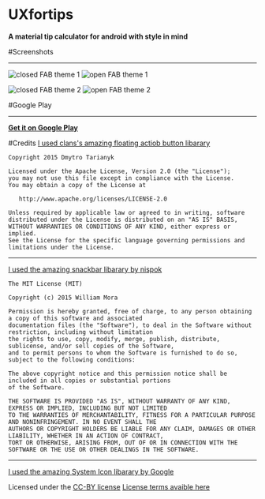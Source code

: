 # UXfortips

**A material tip calculator for android with style in mind**

#Screenshots
*****
![closed FAB theme 1](https://github.com/s0urc3d3v3l0pm3nt/UXfortips/blob/master/app/src/main/res/drawable/AppScreenshots/Screenshot_20151014-144218.png)   ![open FAB theme 1](https://github.com/s0urc3d3v3l0pm3nt/UXfortips/blob/master/app/src/main/res/drawable/AppScreenshots/Screenshot_20151014-144146.png)

![closed FAB theme 2](https://github.com/s0urc3d3v3l0pm3nt/UXfortips/blob/master/app/src/main/res/drawable/AppScreenshots/Screenshot_20151014-144244.png)    ![open FAB theme 2](https://github.com/s0urc3d3v3l0pm3nt/UXfortips/blob/master/app/src/main/res/drawable/AppScreenshots/Screenshot_20151014-144237.png)

#Google Play
*****
[**Get it on Google Play**](https://play.google.com/store/apps/details?id=net.techredesign.uxfortipsNEW&hl=en)

#Credits
[I used clans's amazing floating actiob button libarary](https://github.com/Clans/FloatingActionButton)

```
Copyright 2015 Dmytro Tarianyk

Licensed under the Apache License, Version 2.0 (the "License");
you may not use this file except in compliance with the License.
You may obtain a copy of the License at

   http://www.apache.org/licenses/LICENSE-2.0

Unless required by applicable law or agreed to in writing, software
distributed under the License is distributed on an "AS IS" BASIS,
WITHOUT WARRANTIES OR CONDITIONS OF ANY KIND, either express or implied.
See the License for the specific language governing permissions and
limitations under the License.
```
*****

[I used the amazing snackbar libarary by nispok](https://github.com/nispok/snackbar)
```
The MIT License (MIT)

Copyright (c) 2015 William Mora

Permission is hereby granted, free of charge, to any person obtaining a copy of this software and associated
documentation files (the "Software"), to deal in the Software without restriction, including without limitation
the rights to use, copy, modify, merge, publish, distribute, sublicense, and/or sell copies of the Software,
and to permit persons to whom the Software is furnished to do so, subject to the following conditions:

The above copyright notice and this permission notice shall be included in all copies or substantial portions
of the Software.

THE SOFTWARE IS PROVIDED "AS IS", WITHOUT WARRANTY OF ANY KIND, EXPRESS OR IMPLIED, INCLUDING BUT NOT LIMITED
TO THE WARRANTIES OF MERCHANTABILITY, FITNESS FOR A PARTICULAR PURPOSE AND NONINFRINGEMENT. IN NO EVENT SHALL THE
AUTHORS OR COPYRIGHT HOLDERS BE LIABLE FOR ANY CLAIM, DAMAGES OR OTHER LIABILITY, WHETHER IN AN ACTION OF CONTRACT,
TORT OR OTHERWISE, ARISING FROM, OUT OF OR IN CONNECTION WITH THE SOFTWARE OR THE USE OR OTHER DEALINGS IN THE SOFTWARE.
````
*****
[I used the amazing System Icon libarary by Google](https://www.google.com/design/icons/index.html)

Licensed under the [CC-BY license](https://creativecommons.org/licenses/by/4.0/) [License terms avaible here](https://creativecommons.org/licenses/by/4.0/legalcode)


